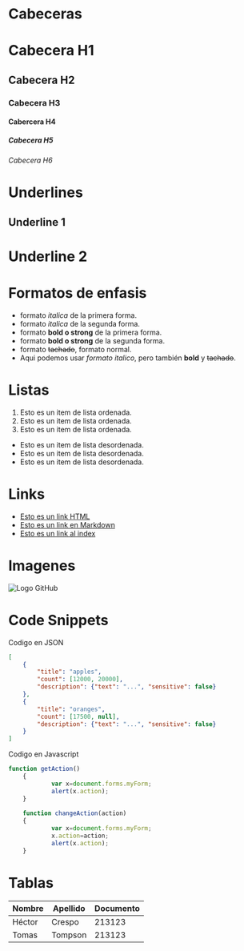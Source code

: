 # Cabeceras
# Cabecera H1
## Cabecera H2
### Cabecera H3
#### Cabercera H4
##### Cabecera H5
###### Cabecera H6

# Underlines
Underline 1
-----------

Underline 2
===========

# Formatos de enfasis
- formato *italica* de la primera forma.
- formato _italica_ de la segunda forma.
- formato **bold o strong** de la primera forma.
- formato __bold o strong__ de la segunda forma.
- formato ~~tachado~~, formato normal.
- Aqui podemos usar *formato italico*, pero también **bold** y ~~tachado~~.

# Listas
1. Esto es un  item de lista ordenada.
2. Esto es un  item de lista ordenada.
3. Esto es un  item de lista ordenada.
- Esto es un item de lista desordenada.
- Esto es un item de lista desordenada.
- Esto es un item de lista desordenada.

# Links
- <a href="http://www.google.com">Esto es un link HTML</a>
- [Esto es un link en Markdown](http://www.google.com)
- [Esto es un link al index](index.html)

# Imagenes
![Logo GitHub](https://encrypted-tbn0.gstatic.com/images?q=tbn%3AANd9GcSYahwTogTCxlS6qj1Ccwzdgsyd0PvWpqg3hg&usqp=CAU)

# Code Snippets
Codigo en JSON
```JSON
[
    {
        "title": "apples",
        "count": [12000, 20000],
        "description": {"text": "...", "sensitive": false}
    },
    {
        "title": "oranges",
        "count": [17500, null],
        "description": {"text": "...", "sensitive": false}
    }
]
```
Codigo en Javascript
```Javascript
function getAction()
    {
            var x=document.forms.myForm;
            alert(x.action);
    }
    
    function changeAction(action)
    {
            var x=document.forms.myForm;
            x.action=action;
            alert(x.action);
    }
```

# Tablas
| Nombre | Apellido | Documento |
| ------ | -------- | --------- |
| Héctor | Crespo   | 213123    |
| Tomas  | Tompson  | 213123    |